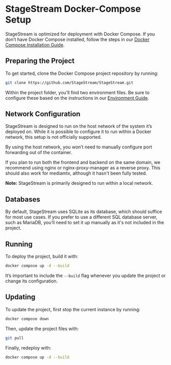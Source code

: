 # StageStream Docker-Compose Setup

StageStream is optimized for deployment with Docker Compose. If you don’t have Docker Compose installed, follow the steps in our [Docker Compose Installation Guide](https://stagestream.jxnxsdev.me/guide.html#installdc).

## Preparing the Project

To get started, clone the Docker Compose project repository by running:

```bash
git clone https://github.com/StageStream/StageStream.git
```

Within the project folder, you’ll find two environment files. Be sure to configure these based on the instructions in our [Environment Guide](https://stagestream.jxnxsdev.me/guide.html#environment).

## Network Configuration

StageStream is designed to run on the host network of the system it’s deployed on. While it is possible to configure it to run within a Docker network, this setup is not officially supported.

By using the host network, you won’t need to manually configure port forwarding out of the container.

If you plan to run both the frontend and backend on the same domain, we recommend using nginx or nginx-proxy-manager as a reverse proxy. This should also work for mediamtx, although it hasn't been fully tested.

**Note:** StageStream is primarily designed to run within a local network.

## Databases

By default, StageStream uses SQLite as its database, which should suffice for most use cases. If you prefer to use a different SQL database server, such as MariaDB, you’ll need to set it up manually as it's not included in the project.

## Running

To deploy the project, build it with:

```bash
docker compose up -d --build
```

It’s important to include the `--build` flag whenever you update the project or change its configuration.

## Updating

To update the project, first stop the current instance by running:

```bash
docker compose down
```

Then, update the project files with:

```bash
git pull
```

Finally, redeploy with:

```bash
docker compose up -d --build
```
